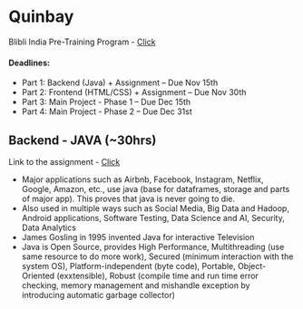 # Quinbay
Blibli India Pre-Training Program - [Click](https://codewithharsh.notion.site/Blibli-India-Pre-Training-Program-12343d81da9b8014ac18f7583e43a59e)

#### Deadlines:
- Part 1: Backend (Java) + Assignment – Due Nov 15th
- Part 2: Frontend (HTML/CSS) + Assignment – Due Nov 30th
- Part 3: Main Project - Phase 1 – Due Dec 15th
- Part 4: Main Project - Phase 2 – Due Dec 31st

## Backend - JAVA (~30hrs)
Link to the assignment - [Click]()
- Major applications such as Airbnb, Facebook, Instagram, Netflix, Google, Amazon, etc., use java (base for dataframes, storage and parts of major app). This proves that java is never going to die.
- Also used in multiple ways such as Social Media, Big Data and Hadoop, Android applications, Software Testing, Data Science and AI, Security, Data Analytics
- James Gosling in 1995 invented Java for interactive Television
- Java is Open Source, provides High Performance, Multithreading (use same resource to do more work), Secured (minimum interaction with the system OS), Platform-independent (byte code), Portable, Object-Oriented (exxtensible), Robust (compile time and run time error checking, memory management and mishandle exception by introducing automatic garbage collector)